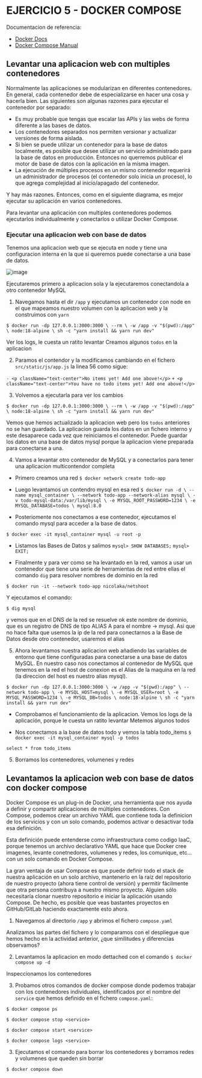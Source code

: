 # EJERCICIO 5 - DOCKER COMPOSE

Documentacion de referencia:
- [Docker Docs](https://docs.docker.com/)
- [Docker Compose Manual](https://docs.docker.com/compose/)


## Levantar una aplicacion web con multiples contenedores

Normalmente las aplicaciones se modularizan en diferentes contenedores. En general, cada contenedor debe de especializarse en hacer una cosa y hacerla bien. Las siguientes son algunas razones para ejecutar el contenedor por separado:

- Es muy probable que tengas que escalar las APIs y las webs de forma diferente a las bases de datos.
- Los contenedores separados nos permiten versionar y actualizar versiones de forma aislada.
- Si bien se puede utilizar un contenedor para la base de datos localmente, es posible que desee utilizar un servicio administrado para la base de datos en producción. Entonces no querremos publicar el motor de base de datos con la aplicación en la misma imagen.
- La ejecución de múltiples procesos en un mismo contenedor requerirá un administrador de procesos (el contenedor solo inicia un proceso), lo que agrega complejidad al inicio/apagado del contenedor.

Y hay más razones. Entonces, como en el siguiente diagrama, es mejor ejecutar su aplicación en varios contenedores.

Para levantar una aplicación con multiples contenedores podemos ejecutarlos individualmente y conectarlos o utilizar Docker Compose.

### Ejecutar una aplicacion web con base de datos

Tenemos una aplicacion web que se ejecuta en node y tiene una configuracion interna en la que si queremos puede conectarse a una base de datos.

![image](https://docs.docker.com/get-started/images/multi-container.webp?w=350h=250)

Ejecutaremos primero a aplicacion sola y la ejecutaremos conectandola a otro contenedor MySQL

1) Navegamos hasta el dir `/app` y ejecutamos un contenedor con node en el que mapeamos nuestro volumen con la aplicacion web y la construimos con `yarn`

`$ docker run -dp 127.0.0.1:3000:3000 \
  --rm \
  -w /app -v "$(pwd):/app" \
  node:18-alpine \
  sh -c "yarn install && yarn run dev"`

Ver los logs, le cuesta un ratito levantar
Creamos algunos `todos` en la aplicacion

2) Paramos el contendor y la modificamos cambiando en el fichero `src/static/js/app.js` la linea 56 como sigue:

`- <p className="text-center">No items yet! Add one above!</p>`
`+ <p className="text-center">You have no todo items yet! Add one above!</p>`

3) Volvemos a ejecutarla para ver los cambios

`$ docker run -dp 127.0.0.1:3000:3000 \
  --rm \
  -w /app -v "$(pwd):/app" \
  node:18-alpine \
  sh -c "yarn install && yarn run dev"`

Vemos que hemos actualizado la aplicacion web pero los `todos` anteriores no se han guardado.
La aplicacion guarda los datos en un fichero interno y este desaparece cada vez que reiniciamos el contenedor.
Puede guardar los datos en una base de datos mysql porque la aplicacion viene preparada para conectarse a una.

4) Vamos a levantar otro contenedor de MySQL y a conectarlos para tener una aplicacion multicontendor completa

- Primero creamos una red
`$ docker network create todo-app`

- Luego levantamos un contendro mysql en esa red
`$ docker run -d \
    --name mysql_container \
    --network todo-app --network-alias mysql \
    -v todo-mysql-data:/var/lib/mysql \
    -e MYSQL_ROOT_PASSWORD=1234 \
    -e MYSQL_DATABASE=todos \
    mysql:8.0`

- Posteriomente nos conectamos a ese contenedor, ejecutamos el comando mysql para acceder a la base de datos. 

`$ docker exec -it mysql_container mysql -u root -p`

- Listamos las Bases de Datos y salimos
`mysql> SHOW DATABASES;`
`mysql> EXIT;`

- Finalmente y para ver como se ha levantado en la red, vamos a usar un contenedor que tiene una serie de herramientas de red entre ellas el comando `dig` para resolver nombres de dominio en la red

`$ docker run -it --network todo-app nicolaka/netshoot`

Y ejecutamos el comando:

`$ dig mysql`

y vemos que en el DNS de la red se resuelve ok este nombre de dominio, que es un registro de DNS de tipo ALIAS A para el nombre -> mysql. Asi que no hace falta que usemos la ip de la red para conectarnos a la Base de Datos desde otro contenedor, usaremos el alias

5) Ahora levantamos nuestra aplicacion web añadiendo las variables de entorno que tiene configuradas para conectarse a una base de datos MySQL. En nuestro caso nos conectamos al contenedor de MySQL que tenemos en la red el host de conexion es el Alias de la maquina en la red (la direccion del host es nuestro alias mysql).

`$ docker run -dp 127.0.0.1:3000:3000 \
  -w /app -v "$(pwd):/app" \
  --network todo-app \
  -e MYSQL_HOST=mysql \
  -e MYSQL_USER=root \
  -e MYSQL_PASSWORD=1234 \
  -e MYSQL_DB=todos \
  node:18-alpine \
  sh -c "yarn install && yarn run dev"`

- Comprobamos el funcionamiento de la aplicacion. Vemos los logs de la aplicación, porque le cuesta un ratito levantar
Metemos algunos todos

- Nos conectamos a la base de datos todo y vemos la tabla todo_items
`$ docker exec -it mysql_container mysql -p todos`

`select * from todo_items`

5) Borramos los contenedores, volumenes y redes


## Levantamos la aplicacion web con base de datos con docker compose

Docker Compose es un plug-in de Docker, una herramienta que nos ayuda a definir y compartir aplicaciones de múltiples contenedores. Con Compose, podemos crear un archivo YAML que contiene toda la definicion de los servicios y con un solo comando, podemos activar o desactivar toda esa definición.

Esta definición puede entenderse como infraestructura como codigo IaaC, porque tenemos un archivo declarativo YAML que hace que Docker cree imagenes, levante conetnedores, volumenes y redes, los comunique, etc... con un solo comando en Docker Compose.

La gran ventaja de usar Compose es que puede definir todo el stack de nuestra aplicación en un solo archivo, mantenerlo en la raíz del repositorio de nuestro proyecto (ahora tiene control de versión) y permitir fácilmente que otra persona contribuya a nuestro mismo proyecto. Alguien sólo necesitaría clonar nuestro repositorio e iniciar la aplicación usando Compose. De hecho, es posible que veas bastantes proyectos en GitHub/GitLab haciendo exactamente esto ahora.

1)  Navegamos al directorio `/app` y abrimos el fichero `compose.yaml`

Analizamos las partes del fichero y lo comparamos con el despliegue que hemos hecho en la actividad anterior, ¿que similitudes y diferencias observamos?

2) Levantamos la aplicacion en modo dettached con el comando `$ docker compose up -d`

Inspeccionamos los contenedores

3) Probamos otros comandos de docker compose donde podemos trabajar con los contenedores individuales, identificados por el nombre del `service` que hemos definido en el fichero `compose.yaml`:

`$ docker compose ps`

`$ docker compose stop <service>`

`$ docker compose start <service>`

`$ docker compose logs <service>`

3) Ejecutamos el comando para borrar los contenedores y borramos redes y volumenes que queden sin borrar

`$ docker compose down`





